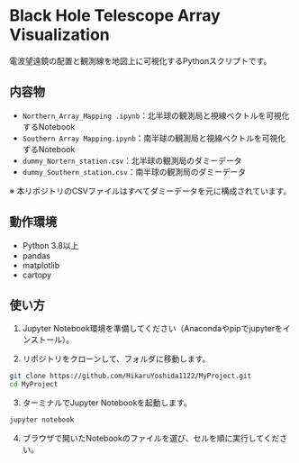 # Black Hole Telescope Array Visualization

電波望遠鏡の配置と観測線を地図上に可視化するPythonスクリプトです。

## 内容物

- `Northern_Array_Mapping .ipynb`：北半球の観測局と視線ベクトルを可視化するNotebook  
- `Southern Array Mapping.ipynb`：南半球の観測局と視線ベクトルを可視化するNotebook  
- `dummy_Nortern_station.csv`：北半球の観測局のダミーデータ  
- `dummy_Southern_station.csv`：南半球の観測局のダミーデータ  

※ 本リポジトリのCSVファイルはすべてダミーデータを元に構成されています。

## 動作環境

- Python 3.8以上
- pandas
- matplotlib
- cartopy

## 使い方

1. Jupyter Notebook環境を準備してください（Anacondaやpipでjupyterをインストール）。

2. リポジトリをクローンして、フォルダに移動します。

```bash
git clone https://github.com/HikaruYoshida1122/MyProject.git
cd MyProject
``` 

3. ターミナルでJupyter Notebookを起動します。
```bash
jupyter notebook
``` 
4. ブラウザで開いたNotebookのファイルを選び、セルを順に実行してください。
